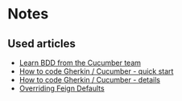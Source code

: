 # Notes

## Used articles
- [Learn BDD from the Cucumber team](https://school.cucumber.io/)
- [How to code Gherkin / Cucumber - quick start](https://cucumber.io/docs/guides/10-minute-tutorial/?lang=java)
- [How to code Gherkin / Cucumber - details](https://cucumber.io/docs/cucumber/)
- [Overriding Feign Defaults](https://cloud.spring.io/spring-cloud-netflix/multi/multi_spring-cloud-feign.html#spring-cloud-feign-overriding-defaults)

